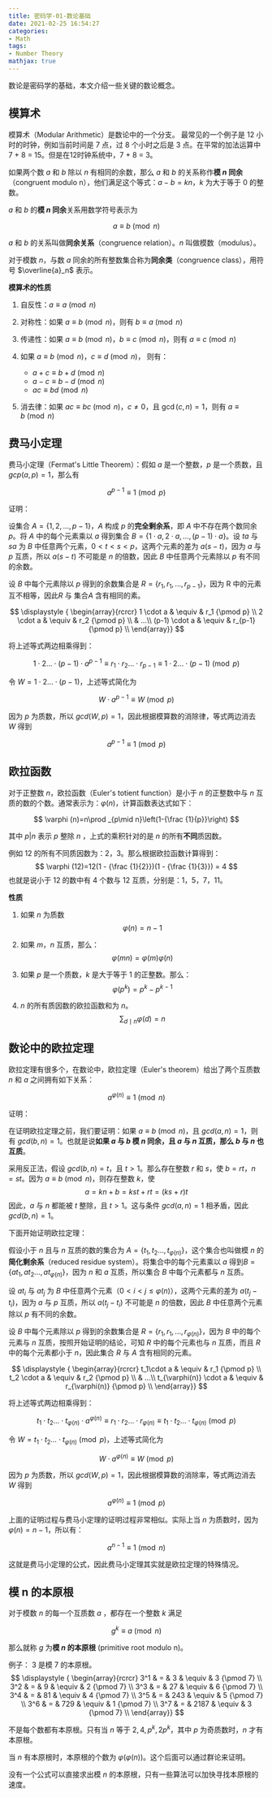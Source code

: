 ```yaml
---
title: 密码学-01-数论基础
date: 2021-02-25 16:54:27
categories:
- Math
tags:
- Number Theory  
mathjax: true
---
```


数论是密码学的基础，本文介绍一些关键的数论概念。

<!--more-->

## 模算术

模算术（Modular Arithmetic）是数论中的一个分支。 最常见的一个例子是 12 小时的时钟，例如当前时间是 7 点，过 8 个小时之后是 3 点。在平常的加法运算中 7 + 8 = 15。但是在12时钟系统中，7 + 8 = 3。

如果两个数 $a$ 和 $b$ 除以 $n$ 有相同的余数，那么 $a$ 和 $b$ 的关系称作**模 $n$ 同余**（congruent modulo n），他们满足这个等式：$a - b = kn$，$k$ 为大于等于 $0$ 的整数。

$a$ 和 $b$ 的**模 $n$ 同余**关系用数学符号表示为

$$ a\equiv b{\pmod {n}} $$

$a$ 和 $b$ 的关系叫做**同余关系**（congruence relation）。$n$ 叫做模数（modulus）。

对于模数 $n$，与数 $a$ 同余的所有整数集合称为**同余类**（congruence class），用符号 $\overline{a}_n$ 表示。

**模算术的性质**

1. 自反性：$a \equiv a \pmod n$
2. 对称性：如果 $a \equiv b \pmod n$，则有 $b \equiv a \pmod n$
3. 传递性：如果 $a \equiv b \pmod n$，$b \equiv c \pmod n$，则有 $a \equiv c \pmod n$

4. 如果 $a \equiv b \pmod n$，$c \equiv d \pmod n$， 则有：
    - $a + c \equiv b + d \pmod n$
    - $a - c \equiv b - d \pmod n$
    - $ac \equiv bd \pmod n$

5. 消去律：如果 $ac \equiv bc \pmod n$，$c \ne 0$，且 $\gcd(c,n)=1$，则有 $a \equiv b \pmod n$

## 费马小定理

费马小定理（Fermat's Little Theorem）：假如 $a$ 是一个整数，$p$ 是一个质数，且 $gcp(a, p)=1$，那么有

$$ a^{p-1}\equiv 1{\pmod {p}} $$

证明：

设集合 $A = \{1, 2, ..., p-1\}$，$A$ 构成 $p$ 的**完全剩余系**，即 $A$ 中不存在两个数同余 $p$。将 $A$ 中的每个元素乘以 $a$ 得到集合 $B = \{1 \cdot a, 2 \cdot a, ..., (p-1) \cdot a\}$。设 $ta$ 与 $sa$ 为 $B$ 中任意两个元素，$0 < t < s < p$，这两个元素的差为 $a(s-t)$，因为 $a$ 与 $p$ 互质，所以 $a(s-t)$ 不可能是 $n$ 的倍数，因此 $B$ 中任意两个元素除以 $p$ 有不同的余数。

设 $B$ 中每个元素除以 $p$ 得到的余数集合是 $R=\{r_1, r_1, ..., r_{p-1}\}$，因为 R 中的元素互不相等，因此$R$ 与 集合$A$ 含有相同的素。

$$
\displaystyle {
\begin{array}{rcrcr}
1 \cdot a & \equiv & r_1 {\pmod p} \\
2 \cdot a & \equiv & r_2 {\pmod p} \\
& ...\\
(p-1) \cdot a & \equiv & r_{p-1} {\pmod p} \\
\end{array}}
$$

将上述等式两边相乘得到：

$$ 1\cdot2 \dots \cdot (p-1)\cdot a^{p-1} \equiv  r_1 \cdot r_2 \dots \cdot r_{p-1} \equiv 1\cdot2 \dots \cdot (p-1) {\pmod p}$$

令 $W = 1\cdot2 \dots \cdot (p-1)$，上述等式简化为

$$ W \cdot a^{p-1} \equiv W {\pmod p}$$

因为 $p$ 为质数，所以 $gcd(W, p) = 1$，因此根据模算数的消除律，等式两边消去 $W$ 得到

$$ a^{p-1}\equiv 1{\pmod {p}} $$

## 欧拉函数

对于正整数 $n$，欧拉函数（Euler's totient function）是小于 $n$ 的正整数中与 $n$ 互质的数的个数。通常表示为：$\varphi (n)$，计算函数表达式如下：

$$ \varphi (n)=n\prod _{p\mid n}\left(1-{\frac {1}{p}}\right) $$

其中 $p | n$ 表示 $p$ 整除 $n$ ，上式的乘积针对的是 $n$ 的所有**不同**质因数。

例如 12 的所有不同质因数为：2，3。那么根据欧拉函数计算得到：
$$ \varphi (12)=12(1 - {\frac {1}{2}})(1 - {\frac {1}{3}}) = 4 $$
也就是说小于 12 的数中有 4 个数与 12 互质，分别是：1，5，7，11。

**性质**

1. 如果 $n$ 为质数
   $$ \varphi (n)=n-1 $$

2. 如果 $m$，$n$ 互质，那么：
   $$ \varphi (mn)=\varphi (m)\varphi (n) $$

3. 如果 $p$ 是一个质数，$k$ 是大于等于 1 的正整数。那么：
   $$ \varphi (p^k)=p^k-p^{k-1} $$

4. $n$ 的所有质因数的欧拉函数和为 $n$。
   $$ \sum _{d\mid n}\varphi (d)=n $$

## 数论中的欧拉定理

欧拉定理有很多个，在数论中，欧拉定理（Euler's theorem）给出了两个互质数 $n$ 和 $a$ 之间拥有如下关系：

$$ a^{\varphi (n)} \equiv 1 \pmod{n} $$

证明：

在证明欧拉定理之前，我们要证明：如果 $a \equiv b \pmod n$，且 $gcd(a, n) = 1$，则有 $gcd(b, n)=1$。也就是说**如果 $a$ 与 $b$ 模 $n$ 同余，且 $a$ 与 $n$ 互质，那么 $b$ 与 $n$ 也互质**。

采用反正法，假设 $gcd(b, n)=t$，且 $t>1$。那么存在整数 $r$ 和 $s$，使 $b = rt$，$n= st$。因为 $a \equiv b \pmod n$，则存在整数 $k$，使
$$a=kn+b=kst+rt=(ks+r)t$$
因此，$a$ 与 $n$ 都能被 $t$ 整除，且 $t>1$。这与条件 $gcd(a, n) = 1$ 相矛盾，因此 $gcd(b, n)=1$。

下面开始证明欧拉定理：

假设小于 $n$ 且与 $n$ 互质的数的集合为 $A=\{t_1, t_2 \dots, t_{\varphi(n)}\}$，这个集合也叫做模 $n$ 的**简化剩余系**（reduced residue system）。将集合中的每个元素乘以 $a$ 得到$B=\{at_1, at_2 \dots, at_{\varphi(n)}\}$，因为 $n$ 和 $a$ 互质，所以集合 $B$ 中每个元素都与 $n$ 互质。

设 $at_i$ 与 $at_j$ 为 $B$ 中任意两个元素（$0 < i < j \leq \varphi(n)$），这两个元素的差为 $a(t_j-t_i)$，因为 $a$ 与 $p$ 互质，所以 $a(t_j-t_i)$ 不可能是 $n$ 的倍数，因此 $B$ 中任意两个元素除以 $p$ 有不同的余数。

设 $B$ 中每个元素除以 $p$ 得到的余数集合是 $R=\{r_1, r_1, ..., r_{\varphi(n)}\}$，因为 $B$ 中的每个元素与 $n$ 互质，按照开始证明的结论，可知 $R$ 中的每个元素也与 $n$ 互质，而且 $R$ 中的每个元素都小于 $n$，因此集合 $R$ 与 $A$ 含有相同的元素。

$$
\displaystyle {
\begin{array}{rcrcr}
t_1\cdot a & \equiv & r_1 {\pmod p} \\
t_2 \cdot a & \equiv & r_2 {\pmod p} \\
& ...\\
t_{\varphi(n)} \cdot a & \equiv & r_{\varphi(n)} {\pmod p} \\
\end{array}}
$$

将上述等式两边相乘得到：

$$ t_1\cdot t_2 \dots \cdot t_{\varphi(n)} \cdot a^{\varphi(n)} \equiv  r_1 \cdot r_2 \dots \cdot r_{\varphi(n)} \equiv  t_1\cdot t_2 \dots \cdot t_{\varphi(n)} {\pmod p}$$

令 $W = t_1\cdot t_2 \dots \cdot t_{\varphi(n)} {\pmod p}$，上述等式简化为

$$ W \cdot a^{\varphi(n)} \equiv W {\pmod p}$$

因为 $p$ 为质数，所以 $gcd(W, p) = 1$，因此根据模算数的消除率，等式两边消去 $W$ 得到

$$ a^{\varphi(n)}\equiv 1{\pmod {p}} $$

上面的证明过程与费马小定理的证明过程非常相似。实际上当 $n$ 为质数时，因为 $\varphi (n)=n-1$，所以有：

$$ a^{n-1}\equiv 1{\pmod {n}} $$

这就是费马小定理的公式，因此费马小定理其实就是欧拉定理的特殊情况。

## 模 n 的本原根
对于模数 $n$ 的每一个互质数 $a$ ，都存在一个整数 $k$ 满足

$$ g^k\equiv a{\pmod {n}} $$

那么就称 $g$ 为**模 $n$ 的本原根** (primitive root modulo n)。

例子：
3 是模 7 的本原根。
$$
\displaystyle {
\begin{array}{rcrcr}
3^1 & = & 3 & \equiv & 3 {\pmod 7} \\
3^2 & = & 9  & \equiv & 2 {\pmod 7} \\
3^3 & = & 27 & \equiv & 6 {\pmod 7} \\
3^4 & = & 81 & \equiv & 4 {\pmod 7} \\
3^5 & = & 243 & \equiv & 5 {\pmod 7} \\
3^6 & = & 729 & \equiv & 1 {\pmod 7} \\
3^7 & = & 2187 & \equiv & 3 {\pmod 7} \\
\end{array}}
$$

不是每个数都有本原根。只有当 $n$ 等于 $2, 4, p^k, 2p^k$，其中 $p$ 为奇质数时，$n$ 才有本原根。

当 $n$ 有本原根时，本原根的个数为 $\varphi (\varphi(n))$。这个后面可以通过群论来证明。

没有一个公式可以直接求出模 $n$ 的本原根，只有一些算法可以加快寻找本原根的速度。
